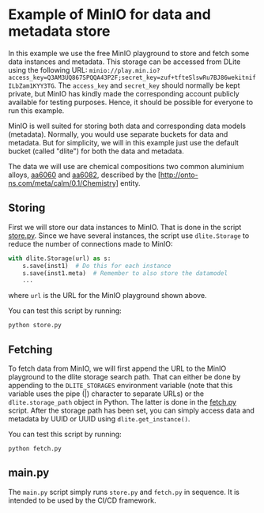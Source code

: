 Example of MinIO for data and metadata store
============================================
In this example we use the free MinIO playground to store and fetch some data instances and metadata.
This storage can be accessed from DLite using the following URL: `minio://play.min.io?access_key=Q3AM3UQ867SPQQA43P2F;secret_key=zuf+tfteSlswRu7BJ86wekitnifILbZam1KYY3TG`.
The `access_key` and `secret_key` should normally be kept private, but MinIO has kindly made the corresponding account publicly available for testing purposes.
Hence, it should be possible for everyone to run this example.

MinIO is well suited for storing both data and corresponding data models (metadata).
Normally, you would use separate buckets for data and metadata.
But for simplicity, we will in this example just use the default bucket (called "dlite") for both the data and metadata.

The data we will use are chemical compositions two common aluminium alloys, [aa6060] and [aa6082], described by the [http://onto-ns.com/meta/calm/0.1/Chemistry] entity.


Storing
-------
First we will store our data instances to MinIO.
That is done in the script [store.py].
Since we have several instances, the script use `dlite.Storage` to reduce the number of connections made to MinIO:

```python
with dlite.Storage(url) as s:
    s.save(inst1)  # Do this for each instance
    s.save(inst1.meta)  # Remember to also store the datamodel
    ...
```
where `url` is the URL for the MinIO playground shown above.

You can test this script by running:

    python store.py


Fetching
--------
To fetch data from MinIO, we will first append the URL to the MinIO playground to the dlite storage search path.
That can either be done by appending to the `DLITE_STORAGES` environment variable (note that this variable uses the pipe (|) character to separate URLs) or the `dlite.storage_path` object in Python.
The latter is done in the [fetch.py] script.
After the storage path has been set, you can simply access data and metadata by UUID or UUID using `dlite.get_instance()`.

You can test this script by running:

    python fetch.py


main.py
-------
The `main.py` script simply runs `store.py` and `fetch.py` in sequence.
It is intended to be used by the CI/CD framework.



[aa6060]: ../entities/aa6060.json
[aa6082]: ../entities/aa6082.json
[http://onto-ns.com/meta/calm/0.1/Chemistry]: ../entities/Chemistry-0.1.json
[store.py]: store.py
[fetch.py]: fetch.py
